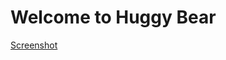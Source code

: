 # Welcome to Huggy Bear

[Screenshot](https://github.com/rogmanster/huggybear/blob/master/Screen%20Shot%202018-06-17%20at%205.26.56%20PM.png)
